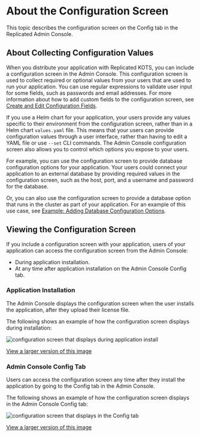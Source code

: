 # About the Configuration Screen

This topic describes the configuration screen on the Config tab in the Replicated Admin Console.

## About Collecting Configuration Values

When you distribute your application with Replicated KOTS, you can include a configuration screen in the Admin Console. This configuration screen is used to collect required or optional values from your users that are used to run your application. You can use regular expressions to validate user input for some fields, such as passwords and email addresses. For more information about how to add custom fields to the configuration screen, see [Create and Edit Configuration Fields](admin-console-customize-config-screen).

If you use a Helm chart for your application, your users provide any values specific to their environment from the configuration screen, rather than in a Helm chart `values.yaml` file. This means that your users can provide configuration values through a user interface, rather than having to edit a YAML file or use `--set` CLI commands. The Admin Console configuration screen also allows you to control which options you expose to your users.

For example, you can use the configuration screen to provide database configuration options for your application. Your users could connect your application to an external database by providing required values in the configuration screen, such as the host, port, and a username and password for the database.

Or, you can also use the configuration screen to provide a database option that runs in the cluster as part of your application. For an example of this use case, see [Example: Adding Database Configuration Options](tutorial-adding-db-config).

## Viewing the Configuration Screen

If you include a configuration screen with your application, users of your application can access the configuration screen from the Admin Console:
* During application installation.
* At any time after application installation on the Admin Console Config tab.

### Application Installation

The Admin Console displays the configuration screen when the user installs the application, after they upload their license file.

The following shows an example of how the configuration screen displays during installation:

![configuration screen that displays during application install](/images/config-screen-sentry-enterprise-app-install.png)

[View a larger version of this image](/images/config-screen-sentry-enterprise-app-install.png)

### Admin Console Config Tab

Users can access the configuration screen any time after they install the application by going to the Config tab in the Admin Console.

The following shows an example of how the configuration screen displays in the Admin Console Config tab:

![configuration screen that displays in the Config tab](/images/config-screen-sentry-enterprise.png)

[View a larger version of this image](/images/config-screen-sentry-enterprise.png)